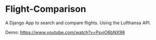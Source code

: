 # Flight-Comparison
A Django App to search and compare flights. Using the Lufthansa API.

Demo: https://www.youtube.com/watch?v=PsvjO6bNX98
